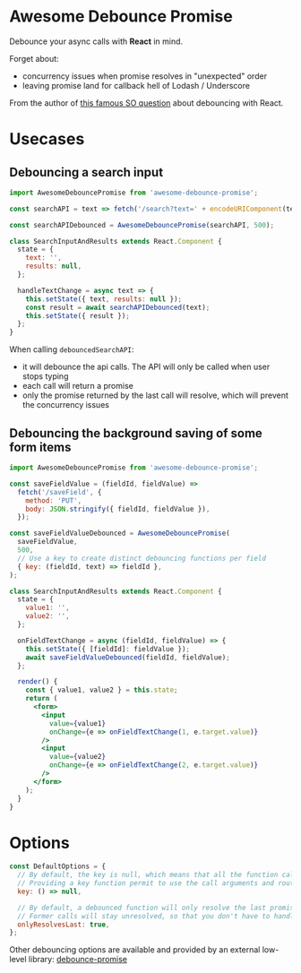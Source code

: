 # Awesome Debounce Promise

Debounce your async calls with **React** in mind.

Forget about:

- concurrency issues when promise resolves in "unexpected" order
- leaving promise land for callback hell of Lodash / Underscore

From the author of [this famous SO question](https://stackoverflow.com/a/28046731/82609) about debouncing with React.

# Usecases

## Debouncing a search input

```jsx harmony
import AwesomeDebouncePromise from 'awesome-debounce-promise';

const searchAPI = text => fetch('/search?text=' + encodeURIComponent(text));

const searchAPIDebounced = AwesomeDebouncePromise(searchAPI, 500);

class SearchInputAndResults extends React.Component {
  state = {
    text: '',
    results: null,
  };

  handleTextChange = async text => {
    this.setState({ text, results: null });
    const result = await searchAPIDebounced(text);
    this.setState({ result });
  };
}
```

When calling `debouncedSearchAPI`:

- it will debounce the api calls. The API will only be called when user stops typing
- each call will return a promise
- only the promise returned by the last call will resolve, which will prevent the concurrency issues

## Debouncing the background saving of some form items

```jsx harmony
import AwesomeDebouncePromise from 'awesome-debounce-promise';

const saveFieldValue = (fieldId, fieldValue) =>
  fetch('/saveField', {
    method: 'PUT',
    body: JSON.stringify({ fieldId, fieldValue }),
  });

const saveFieldValueDebounced = AwesomeDebouncePromise(
  saveFieldValue,
  500,
  // Use a key to create distinct debouncing functions per field
  { key: (fieldId, text) => fieldId },
);

class SearchInputAndResults extends React.Component {
  state = {
    value1: '',
    value2: '',
  };

  onFieldTextChange = async (fieldId, fieldValue) => {
    this.setState({ [fieldId]: fieldValue });
    await saveFieldValueDebounced(fieldId, fieldValue);
  };

  render() {
    const { value1, value2 } = this.state;
    return (
      <form>
        <input
          value={value1}
          onChange={e => onFieldTextChange(1, e.target.value)}
        />
        <input
          value={value2}
          onChange={e => onFieldTextChange(2, e.target.value)}
        />
      </form>
    );
  }
}
```

# Options

```jsx harmony
const DefaultOptions = {
  // By default, the key is null, which means that all the function calls will share the same debounced function
  // Providing a key function permit to use the call arguments and route to a distinct debounced function
  key: () => null,

  // By default, a debounced function will only resolve the last promise it returned
  // Former calls will stay unresolved, so that you don't have to handle concurrency issues in your code
  onlyResolvesLast: true,
};
```

Other debouncing options are available and provided by an external low-level library: [debounce-promise](https://github.com/bjoerge/debounce-promise)

